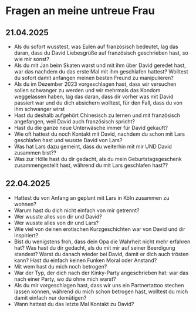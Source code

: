 # Fragen an meine untreue Frau

## 21.04.2025
- Als du sofort wusstest, was Eulen auf französisch bedeutet, lag das daran, dass du David Liebesgrüße auf französisch geschrieben hast, so wie mir sonst?
- Als du mit Jan beim Skaten warst und mit ihm über David geredet hast, war das nachdem du das erste Mal mit ihm geschlafen hattest? Wolltest du sofort damit anfangen meinen besten Freund zu manipulieren?
- Als du im Dezember 2023 vorgeschlagen hast, dass wir versuchen sollen schwanger zu werden und wir mehrmals das Kondom weggelassen haben, lag das daran, dass dir vorher was mit David passiert war und du dich absichern wolltest, für den Fall, dass du von ihm schwanger wirst
- Hast du deshalb aufgehört Chinesisch zu lernen und mit französisch angefangen, weil David auch französisch spricht?
- Hast du die ganze neue Unterwäsche immer für David gekauft?
- Wie oft hattest du noch Kontakt mit David, nachdem du schon mit Lars geschlafen hast und wusste David von Lars?
- Was hat Lars dazu gemeint, dass du weiterhin mit mir UND David zusammen bist??
- Was zur Hölle hast du dir gedacht, als du mein Geburtstagsgeschenk zusammengestellt hast, während du mit Lars geschlafen hast??

## 22.04.2025
- Hattest du von Anfang an geplant mit Lars in Köln zusammen zu wohnen?
- Warum hast du dich nicht einfach von mir getrennt?
- Wer wusste alles von dir und David?
- Wer wusste alles von dir und Lars?
- Wie viel von deinen erotischen Kurzgeschichten war von David und dir inspiriert?
- Bist du wenigstens froh, dass dein Opa die Wahrheit nicht mehr erfahren hat? Was hast du dir gedacht, als du mit mir auf seiner Beerdigung standest? Warst du danach wieder bei David, damit er dich auch trösten kann? Hast du einfach keinen Funken Moral oder Anstand?
- Mit wem hast du mich noch betrogen?
- War der Typ, der dich nach der Kinky-Party angeschrieben hat: war das nach einer Party, wo du ohne mich warst?
- Als du mir vorgeschlagen hast, dass wir uns ein Partnertattoo stechen lassen können, während du mich schon betrogen hast, wolltest du mich damit einfach nur demütigen?
- Wann hattest du das letzte Mal Kontakt zu David?
